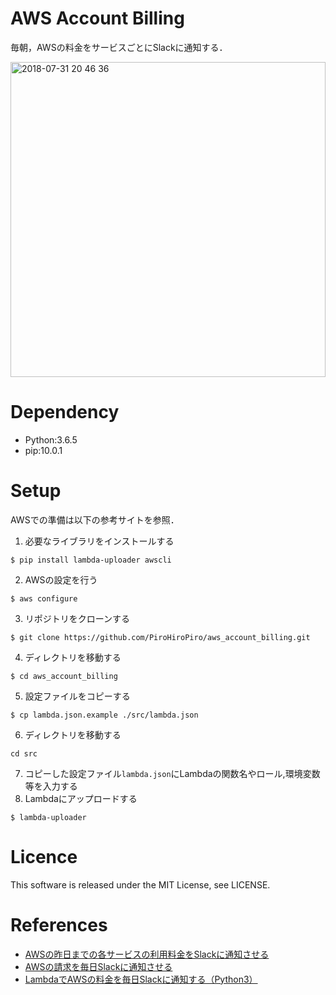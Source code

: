 # AWS Account Billing
毎朝，AWSの料金をサービスごとにSlackに通知する．

<img width="504" alt="2018-07-31 20 46 36" src="https://user-images.githubusercontent.com/15605155/43458366-0035b202-9505-11e8-95f0-5934ac24f819.png">

# Dependency

- Python:3.6.5
- pip:10.0.1

# Setup

AWSでの準備は以下の参考サイトを参照．

1. 必要なライブラリをインストールする
```
$ pip install lambda-uploader awscli
```
2. AWSの設定を行う
```
$ aws configure
```
3. リポジトリをクローンする
```
$ git clone https://github.com/PiroHiroPiro/aws_account_billing.git
```
4. ディレクトリを移動する
```
$ cd aws_account_billing
```
5. 設定ファイルをコピーする
```
$ cp lambda.json.example ./src/lambda.json
```
6. ディレクトリを移動する
```
cd src
```
7. コピーした設定ファイル`lambda.json`にLambdaの関数名やロール,環境変数等を入力する
8. Lambdaにアップロードする
```
$ lambda-uploader
```

# Licence
This software is released under the MIT License, see LICENSE.

# References
- [AWSの昨日までの各サービスの利用料金をSlackに通知させる](https://orebibou.com/2016/11/aws%E3%81%AE%E6%98%A8%E6%97%A5%E3%81%BE%E3%81%A7%E3%81%AE%E5%90%84%E3%82%B5%E3%83%BC%E3%83%93%E3%82%B9%E3%81%AE%E5%88%A9%E7%94%A8%E6%96%99%E9%87%91%E3%82%92slack%E3%81%AB%E9%80%9A%E7%9F%A5%E3%81%95/)
- [AWSの請求を毎日Slackに通知させる](https://qiita.com/ishikun/items/90b766e5555421970e9f)
- [LambdaでAWSの料金を毎日Slackに通知する（Python3）](https://qiita.com/isobecky74/items/88e8e0dcb0ee224a31e4)
